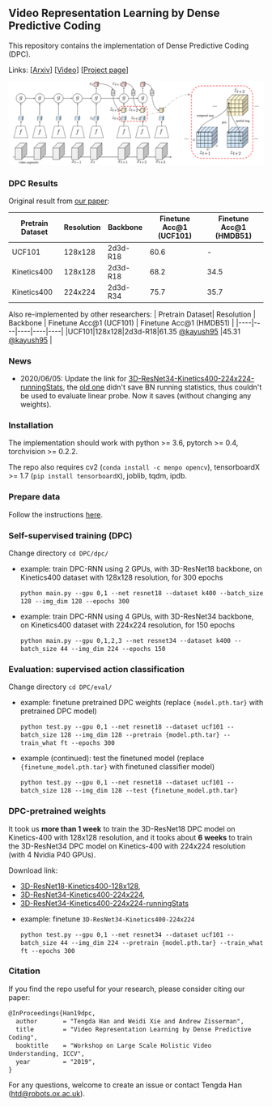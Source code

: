 ## Video Representation Learning by Dense Predictive Coding 

This repository contains the implementation of Dense Predictive Coding (DPC). 

Links: [[Arxiv](https://arxiv.org/abs/1909.04656)] [[Video](https://youtu.be/43KIHUvHjB0)] [[Project page](http://www.robots.ox.ac.uk/~vgg/research/DPC/)]

![arch](asset/arch.png)

### DPC Results

Original result from [our paper](https://arxiv.org/abs/1909.04656):

| Pretrain Dataset| Resolution | Backbone | Finetune Acc@1 (UCF101) | Finetune Acc@1 (HMDB51) |
|----|----|----|----|----|
|UCF101|128x128|2d3d-R18|60.6|-|
|Kinetics400|128x128|2d3d-R18|68.2|34.5|
|Kinetics400|224x224|2d3d-R34|75.7|35.7|

Also re-implemented by other researchers:
| Pretrain Dataset| Resolution | Backbone | Finetune Acc@1 (UCF101) | Finetune Acc@1 (HMDB51) |
|----|----|----|----|----|
|UCF101|128x128|2d3d-R18|61.35 [@kayush95](https://github.com/kayush95) |45.31 [@kayush95](https://github.com/kayush95) |

### News
* 2020/06/05: Update the link for [3D-ResNet34-Kinetics400-224x224-runningStats](https://drive.google.com/file/d/1-WpsKzPNmSWuzoF2_qVfvfLOE1fwWD4x/view?usp=sharing), the [old one](https://drive.google.com/file/d/1d2XhuUwGTgEBg2cKkQbfJG8omHaSlELZ/view?usp=sharing) didn't save BN running statistics, thus couldn't be used to evaluate linear probe. Now it saves (without changing any weights).

### Installation

The implementation should work with python >= 3.6, pytorch >= 0.4, torchvision >= 0.2.2. 

The repo also requires cv2 (`conda install -c menpo opencv`), tensorboardX >= 1.7 (`pip install tensorboardX`), joblib, tqdm, ipdb.

### Prepare data

Follow the instructions [here](process_data/).

### Self-supervised training (DPC)

Change directory `cd DPC/dpc/`

* example: train DPC-RNN using 2 GPUs, with 3D-ResNet18 backbone, on Kinetics400 dataset with 128x128 resolution, for 300 epochs
  ```
  python main.py --gpu 0,1 --net resnet18 --dataset k400 --batch_size 128 --img_dim 128 --epochs 300
  ```

* example: train DPC-RNN using 4 GPUs, with 3D-ResNet34 backbone, on Kinetics400 dataset with 224x224 resolution, for 150 epochs
  ```
  python main.py --gpu 0,1,2,3 --net resnet34 --dataset k400 --batch_size 44 --img_dim 224 --epochs 150
  ```

### Evaluation: supervised action classification

Change directory `cd DPC/eval/`

* example: finetune pretrained DPC weights (replace `{model.pth.tar}` with pretrained DPC model)
  ```
  python test.py --gpu 0,1 --net resnet18 --dataset ucf101 --batch_size 128 --img_dim 128 --pretrain {model.pth.tar} --train_what ft --epochs 300
  ```

* example (continued): test the finetuned model (replace `{finetune_model.pth.tar}` with finetuned classifier model)
  ```
  python test.py --gpu 0,1 --net resnet18 --dataset ucf101 --batch_size 128 --img_dim 128 --test {finetune_model.pth.tar}
  ```

### DPC-pretrained weights

It took us **more than 1 week** to train the 3D-ResNet18 DPC model on Kinetics-400 with 128x128 resolution, and it tooks about **6 weeks** to train the 3D-ResNet34 DPC model on Kinetics-400 with 224x224 resolution (with 4 Nvidia P40 GPUs). 

Download link: 
- [3D-ResNet18-Kinetics400-128x128](https://drive.google.com/file/d/1jbMg2EAX8armIQA6_0YwfATh_h7rQz4u/view?usp=sharing), 
- [3D-ResNet34-Kinetics400-224x224](https://drive.google.com/file/d/1d2XhuUwGTgEBg2cKkQbfJG8omHaSlELZ/view?usp=sharing), 
- [3D-ResNet34-Kinetics400-224x224-runningStats](https://drive.google.com/file/d/1-WpsKzPNmSWuzoF2_qVfvfLOE1fwWD4x/view?usp=sharing)

* example: finetune `3D-ResNet34-Kinetics400-224x224`
  ```
  python test.py --gpu 0,1 --net resnet34 --dataset ucf101 --batch_size 44 --img_dim 224 --pretrain {model.pth.tar} --train_what ft --epochs 300
  ```

### Citation

If you find the repo useful for your research, please consider citing our paper: 
```
@InProceedings{Han19dpc,
  author       = "Tengda Han and Weidi Xie and Andrew Zisserman",
  title        = "Video Representation Learning by Dense Predictive Coding",
  booktitle    = "Workshop on Large Scale Holistic Video Understanding, ICCV",
  year         = "2019",
}
```
For any questions, welcome to create an issue or contact Tengda Han ([htd@robots.ox.ac.uk](mailto:htd@robots.ox.ac.uk)).



